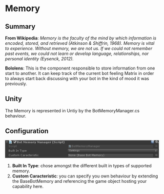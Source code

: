 Memory
======

## Summary
**From Wikipedia**: *Memory is the faculty of the mind by which information is encoded, stored, and retrieved (Atkinson & Shiffrin, 1968). Memory is vital to experience. Without memory, we are not us. If we could not remember past events, we could not learn or develop language, relationships, nor personal identity (Eysenck, 2012).*

**Bololens**: This is the component responsible to store information from one start to another. It can keep track of the current bot feeling Matrix in order to always start back discussing with your bot in the kind of mood it was previously.
 
## Unity
The Memory is represented in Untiy by the BotMemoryManager.cs behaviour.

## Configuration
![Configuration](Pictures/Memory.png)

1. **Built In Type**: chose amongst the different built in types of supported memory.
2. **Custom Caracteristic**: you can specify you own behaviour by extending the BaseBotMemory and referencing the game object hosting your capability here.
